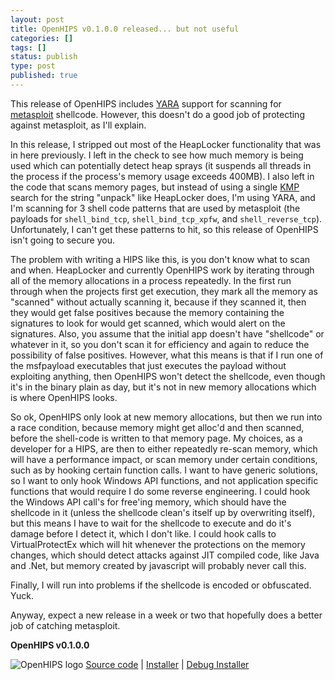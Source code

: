 ```yaml
---
layout: post
title: OpenHIPS v0.1.0.0 released... but not useful
categories: []
tags: []
status: publish
type: post
published: true
---
```

This release of OpenHIPS includes <a href="http://code.google.com/p/yara-project/">YARA</a> support for scanning for <a href="http://www.metasploit.com/">metasploit</a> shellcode.  However, this doesn't do a good job of protecting against metasploit, as I'll explain.

In this release, I stripped out most of the HeapLocker functionality that was in here previously.  I left in the check to see how much memory is being used which can potentially detect heap sprays (it suspends all threads in the process if the process's memory usage exceeds 400MB).  I also left in the code that scans memory pages, but instead of using a single <a href="http://en.wikipedia.org/wiki/Knuth%E2%80%93Morris%E2%80%93Pratt_algorithm">KMP</a> search for the string "unpack" like HeapLocker does, I'm using YARA, and I'm scanning for 3 shell code patterns that are used by metasploit (the payloads for `shell_bind_tcp`, `shell_bind_tcp_xpfw`, and `shell_reverse_tcp`).  Unfortunately, I can't get these patterns to hit, so this release of OpenHIPS isn't going to secure you.

The problem with writing a HIPS like this, is you don't know what to scan and when.  HeapLocker and currently OpenHIPS work by iterating through all of the memory allocations in a process repeatedly.  In the first run through when the projects first get execution, they mark all the memory as "scanned" without actually scanning it, because if they scanned it, then they would get false positives because the memory containing the signatures to look for would get scanned, which would alert on the signatures.  Also, you assume that the initial app doesn't have "shellcode" or whatever in it, so you don't scan it for efficiency and again to reduce the possibility of false positives.  However, what this means is that if I run one of the msfpayload executables that just executes the payload without exploiting anything, then OpenHIPS won't detect the shellcode, even though it's in the binary plain as day, but it's not in new memory allocations which is where OpenHIPS looks.

So ok, OpenHIPS only look at new memory allocations, but then we run into a race condition, because memory might get alloc'd and then scanned, before the shell-code is written to that memory page.  My choices, as a developer for a HIPS, are then to either repeatedly re-scan memory, which will have a performance impact, or scan memory under certain conditions, such as by hooking certain function calls.  I want to have generic solutions, so I want to only hook Windows API functions, and not application specific functions that would require I do some reverse engineering.  I could hook the Windows API call's for free'ing memory, which should have the shellcode in it (unless the shellcode clean's itself up by overwriting itself), but this means I have to wait for the shellcode to execute and do it's damage before I detect it, which I don't like.  I could hook calls to VirtualProtectEx which will hit whenever the protections on the memory changes, which should detect attacks against JIT compiled code, like Java and .Net, but memory created by javascript will probably never call this.

Finally, I will run into problems if the shellcode is encoded or obfuscated.  Yuck.

Anyway, expect a new release in a week or two that hopefully does a better job of catching metasploit.

<b>OpenHIPS v0.1.0.0</b>

<img src="http://0xdabbad00.com/wp-content/uploads/2011/03/openhips_logo.png" alt="OpenHIPS logo" /> <a href="https://www.assembla.com/code/openhips/subversion/nodes">Source code</a> | <a href="https://www.assembla.com/code/openhips/subversion/nodes/Releases/v0.1.0.0/openhips-setup.msi?_format=raw&amp;rev=124">Installer</a> | <a href="https://www.assembla.com/code/openhips/subversion/nodes/Releases/v0.1.0.0/openhips-setup_debug.msi?_format=raw&amp;rev=124">Debug Installer</a>
